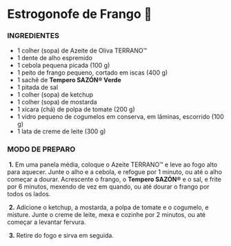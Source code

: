 # Estrogonofe de Frango :chicken:

### INGREDIENTES

- 1 colher (sopa) de Azeite de Oliva TERRANO™
- 1 dente de alho espremido
- 1 cebola pequena picada (100 g)
- 1 peito de frango pequeno, cortado em iscas (400 g)
- 1 sachê de **Tempero SAZÓN® Verde**
- 1 pitada de sal
- 1 colher (sopa) de ketchup
- 1 colher (sopa) de mostarda
- 1 xícara (chá) de polpa de tomate (200 g)
- 1 vidro pequeno de cogumelos em conserva, em lâminas, escorrido (100 g)
- 1 lata de creme de leite (300 g)

### MODO DE PREPARO

​	**1.** Em uma panela média, coloque o Azeite TERRANO™ e leve ao fogo alto para aquecer. Junte 	o alho e a cebola, e refogue por 1 minuto, ou até o alho começar a dourar. Acrescente o 		 frango, o **Tempero SAZÓN®** e o sal, e frite por 6 minutos, mexendo de vez em quando, ou até 	dourar o frango por todos os lados.

​	**2.** Adicione o ketchup, a mostarda, a polpa de tomate e o cogumelo, e misture. Junte o creme 	de leite, mexa e cozinhe por 2 minutos, ou até começar a levantar fervura.

​	**3.** Retire do fogo e sirva em seguida.

